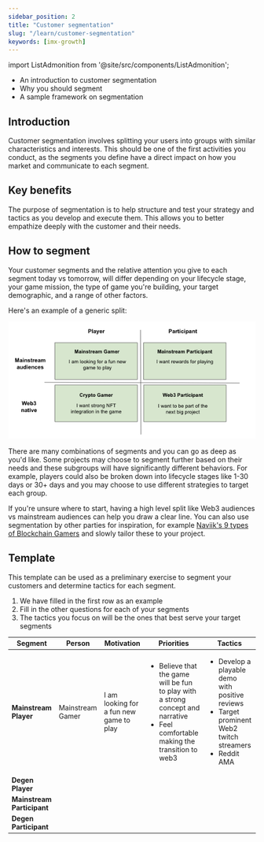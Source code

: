 ```yaml
---
sidebar_position: 2
title: "Customer segmentation"
slug: "/learn/customer-segmentation"
keywords: [imx-growth]
---
```


import ListAdmonition from '@site/src/components/ListAdmonition';

<ListAdmonition>
    <ul>
        <li> An introduction to customer segmentation</li>
         <li>Why you should segment</li>
        <li>A sample framework on segmentation</li>
    </ul>
</ListAdmonition>



## Introduction

Customer segmentation involves splitting your users into groups with similar characteristics and interests. This should be one of the first activities you conduct, as the segments you define have a direct impact on how you market and communicate to each segment.

## Key benefits

The purpose of segmentation is to help structure and test your strategy and tactics as you develop and execute them. This allows you to better empathize deeply with the customer and their needs.

## How to segment
Your customer segments and the relative attention you give to each segment today vs tomorrow, will differ depending on your lifecycle stage, your game mission, the type of game you're building, your target demographic, and a range of other factors.

Here's an example of a generic split:

![](../../../../../../static/img/learn/customer-segmentation-web3.png)

There are many combinations of segments and you can go as deep as you'd like. Some projects may choose to segment further based on their needs and these subgroups will have significantly different behaviors. For example, players could also be broken down into lifecycle stages like 1-30 days or 30+ days and you may choose to use different strategies to target each group.

If you're unsure where to start, having a high level split like Web3 audiences vs mainstream audiences can help you draw a clear line. You can also use segmentation by other parties for inspiration, for example [Naviik's 9 types of Blockchain Gamers](https://naavik.co/digest/blockchain-players) and slowly tailor these to your project.


## Template

This template can be used as a preliminary exercise to segment your customers and determine tactics for each segment.

1. We have filled in the first row as an example
2. Fill in the other questions for each of your segments
3. The tactics you focus on will be the ones that best serve your target segments

| **Segment** | **Person** | **Motivation** | **Priorities** | **Tactics** |
| --- | --- | --- | --- | --- |
| **Mainstream Player** | Mainstream Gamer | I am looking for a fun new game to play | <ul><li>Believe that the game will be fun to play with a strong concept and narrative</li><li>Feel comfortable making the transition to web3</li></ul> | <ul><li>Develop a playable demo with positive reviews</li><li>Target prominent Web2 twitch streamers</li><li>Reddit AMA </li></ul>
  | **Degen Player** | | | | | 
   **Mainstream Participant** | | | | 
    **Degen Participant** | | | | 


 